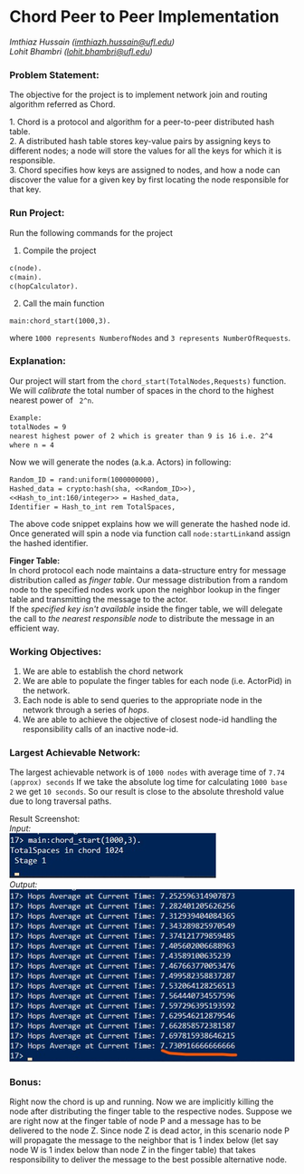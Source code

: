 # Chord Peer to Peer Implementation
<i>Imthiaz Hussain (imthiazh.hussain@ufl.edu)</i><br>
<i>Lohit Bhambri (lohit.bhambri@ufl.edu)</i><br>

### Problem Statement:
The objective for the project is to implement network join and routing algorithm referred as Chord.<br>
<p>
1. Chord is a protocol and algorithm for a peer-to-peer distributed hash table.<br> 
2. A distributed hash table stores key-value pairs by assigning keys to different nodes; a node will store the values for all the keys for which it is responsible.<br>
3. Chord specifies how keys are assigned to nodes, and how a node can discover the value for a given key by first locating the node responsible for that key.
</p>

### Run Project:
Run the following commands for the project <br>
1. Compile the project
```
c(node).
c(main).
c(hopCalculator).
```
2. Call the main function
```
main:chord_start(1000,3).
```
where ```1000 represents NumberofNodes``` and ```3 represents NumberOfRequests```.

### Explanation:
Our project will start from the ```chord_start(TotalNodes,Requests)``` function.<br>
We will <i>calibrate</i> the total number of spaces in the chord to the highest nearest power of ``` 2^n```.
```
Example: 
totalNodes = 9
nearest highest power of 2 which is greater than 9 is 16 i.e. 2^4  where n = 4
```

Now we will generate the nodes (a.k.a. Actors) in following:
```
Random_ID = rand:uniform(1000000000),
Hashed_data = crypto:hash(sha, <<Random_ID>>),
<<Hash_to_int:160/integer>> = Hashed_data,
Identifier = Hash_to_int rem TotalSpaces,
```
The above code snippet explains how we will generate the hashed node id. Once generated will spin a node via function call ```node:startLink```and assign the hashed identifier.
<br>

<b>Finger Table:</b><br>
In chord protocol each node maintains a data-structure entry for message distribution called as <i>finger table</i>.
Our message distribution from a random node to the specified nodes work upon the neighbor lookup in the finger table and transmitting the message to the actor.<br>
If the <i>specified key isn't available</i> inside the finger table, we will delegate the call to <i> the nearest responsible node </i> to distribute the message in an efficient way.

### Working Objectives:
1. We are able to establish the chord network
2. We are able to populate the finger tables for each node (i.e. ActorPid) in the network.
3. Each node is able to send queries to the appropriate node in the network through a series of <i>hops</i>.
4. We are able to achieve the objective of closest node-id handling the responsibility calls of an inactive node-id.

### Largest Achievable Network:
The largest achievable network is of ```1000 nodes``` with average time of ```7.74 (approx) seconds```
If we take the absolute log time for calculating ```1000 base 2``` we get ```10 seconds```. So our result is close to the absolute threshold value due to long traversal paths.

Result Screenshot:<br>
<i>Input:</i><br>
![Alt text](src/resultScreenshot/inputScreenshot.jpg?raw=true "Result")<br>
<i>Output:</i><br>
![Alt text](src/resultScreenshot/resultScreenshot.jpg?raw=true "Result")

### Bonus:
Right now the chord is up and running. Now we are implicitly killing the node after distributing the finger table to the respective nodes.
Suppose we are right now at the finger table of node P and a message has to be delivered to the node Z. Since node Z is dead actor, in this scenario
node P will propagate the message to the neighbor that is 1 index below (let say node W is 1 index below than node Z in the finger table) that takes
responsibility to deliver the message to the best possible alternative node.